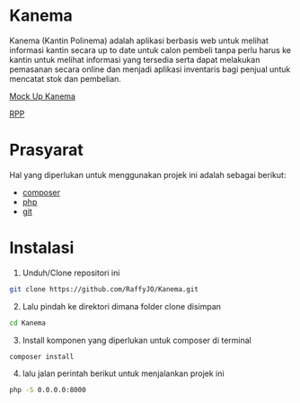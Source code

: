 # Kanema

Kanema (Kantin Polinema) adalah aplikasi berbasis web untuk melihat informasi kantin secara up to date untuk calon pembeli tanpa perlu harus ke kantin untuk melihat informasi yang tersedia serta dapat melakukan pemasanan secara online dan menjadi aplikasi inventaris bagi penjual untuk mencatat stok dan pembelian.

[Mock Up Kanema](https://www.figma.com/file/EDuZqFoCGpP4HKSflHEYjX/Untitled?type=design&node-id=0-1&mode=design&t=knwU5UnCPCtTJ2cZ-0) 

[RPP](https://drive.google.com/file/d/1NQcbiQUOvtGa96Vq_zlnNb9UCXNeCNnX/view?usp=drive_link)

# Prasyarat
Hal yang diperlukan untuk menggunakan projek ini adalah sebagai berikut:
- [composer](https://getcomposer.org/)
- [php](https://www.php.net/downloads.php)
- [git](https://git-scm.com/downloads)

# Instalasi
1. Unduh/Clone repositori ini
```bash
git clone https://github.com/RaffyJO/Kanema.git
```
2. Lalu pindah ke direktori dimana folder clone disimpan
```bash
cd Kanema
```
3. Install komponen yang diperlukan untuk composer di terminal
```bash
composer install
```
4. lalu jalan perintah berikut untuk menjalankan projek ini
```bash
php -S 0.0.0.0:8000
```
